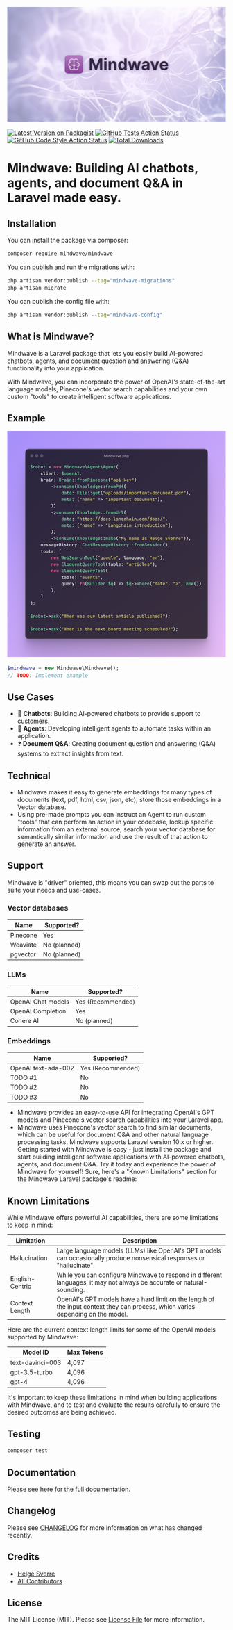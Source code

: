 ![Mindwave](./art/header.png)

[![Latest Version on Packagist](https://img.shields.io/packagist/v/mindwave/mindwave.svg?style=flat-square)](https://packagist.org/packages/mindwave/mindwave)
[![GitHub Tests Action Status](https://img.shields.io/github/actions/workflow/status/mindwave/mindwave/run-tests.yml?branch=main&label=tests&style=flat-square)](https://github.com/mindwave/mindwave/actions?query=workflow%3Arun-tests+branch%3Amain)
[![GitHub Code Style Action Status](https://img.shields.io/github/actions/workflow/status/mindwave/mindwave/fix-php-code-style-issues.yml?branch=main&label=code%20style&style=flat-square)](https://github.com/mindwave/mindwave/actions?query=workflow%3A"Fix+PHP+code+style+issues"+branch%3Amain)
[![Total Downloads](https://img.shields.io/packagist/dt/mindwave/mindwave.svg?style=flat-square)](https://packagist.org/packages/mindwave/mindwave)

# Mindwave: Building AI chatbots, agents, and document Q&A in Laravel made easy.

## Installation

You can install the package via composer:

```bash
composer require mindwave/mindwave
```

You can publish and run the migrations with:

```bash
php artisan vendor:publish --tag="mindwave-migrations"
php artisan migrate
```

You can publish the config file with:

```bash
php artisan vendor:publish --tag="mindwave-config"
```

## What is Mindwave?

Mindwave is a Laravel package that lets you easily build AI-powered chatbots, agents, and document question and
answering (Q&A) functionality into your application.

With Mindwave, you can incorporate the power of OpenAI's state-of-the-art language models, Pinecone's vector search
capabilities and your own custom "tools" to create intelligent software applications.

## Example

![Code Example](./art/code.png)

```php
$mindwave = new Mindwave\Mindwave();
// TODO: Implement example
```

## Use Cases

- 💬 **Chatbots**: Building AI-powered chatbots to provide support to customers.
- 🤖 **Agents**: Developing intelligent agents to automate tasks within an application.
- ❓ **Document Q&A**: Creating document question and answering (Q&A) systems to extract insights from text.

## Technical

- Mindwave makes it easy to generate embeddings for many types of documents (text, pdf, html, csv, json, etc), store
  those embeddings in a Vector database.
- Using pre-made prompts you can instruct an Agent to run custom "tools" that can perform an action in your codebase,
  lookup specific information from an external source, search your vector database for semantically similar information
  and use the result of that action to generate an answer.

## Support

Mindwave is "driver" oriented, this means you can swap out the parts to suite your needs and use-cases.

### Vector databases

| Name     | Supported?    |
|----------|---------------|
| Pinecone | Yes           |
| Weaviate | No (planned)  |
| pgvector | No  (planned) |

### LLMs

| Name               | Supported?        |
|--------------------|-------------------|
| OpenAI Chat models | Yes (Recommended) |
| OpenAI Completion  | Yes               |
| Cohere AI          | No (planned)      |

### Embeddings

| Name                | Supported?        |
|---------------------|-------------------|
| OpenAI text-ada-002 | Yes (Recommended) |
| TODO #1             | No                |
| TODO #2             | No                |
| TODO #3             | No                |

- Mindwave provides an easy-to-use API for integrating OpenAI's GPT models and Pinecone's vector search capabilities
  into
  your Laravel app.
- Mindwave uses Pinecone's vector search to find similar documents, which can be useful for document Q&A and other
  natural language processing tasks.
  Mindwave supports Laravel version 10.x or higher.
  Getting started with Mindwave is easy - just install the package and start building intelligent software applications
  with AI-powered chatbots, agents, and document Q&A. Try it today and experience the power of Mindwave for yourself!
  Sure, here's a "Known Limitations" section for the Mindwave Laravel package's readme:

## Known Limitations

While Mindwave offers powerful AI capabilities, there are some limitations to keep in mind:

| Limitation      | Description                                                                                                                     |
|-----------------|---------------------------------------------------------------------------------------------------------------------------------|
| Hallucination   | Large language models (LLMs) like OpenAI's GPT models can occasionally produce nonsensical responses or "hallucinate".          |
| English-Centric | While you can configure Mindwave to respond in different languages, it may not always be accurate or natural-sounding.          |
| Context Length  | OpenAI's GPT models have a hard limit on the length of the input context they can process, which varies depending on the model. |

Here are the current context length limits for some of the OpenAI models supported by Mindwave:

| Model ID         | Max Tokens |
|------------------|------------|
| text-davinci-003 | 4,097      |
| gpt-3.5-turbo    | 4,096      |
| gpt-4            | 4,096      |

It's important to keep these limitations in mind when building applications with Mindwave, and to test and evaluate the
results carefully to ensure the desired outcomes are being achieved.

## Testing

```bash
composer test
```

## Documentation

Please see [here](docs/start.md) for the full documentation.

## Changelog

Please see [CHANGELOG](CHANGELOG.md) for more information on what has changed recently.

## Credits

- [Helge Sverre](https://github.com/helgesverre)
- [All Contributors](../../contributors)

## License

The MIT License (MIT). Please see [License File](LICENSE.md) for more information.

